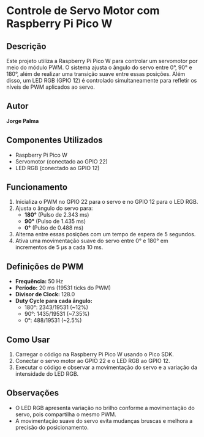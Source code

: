 # Controle de Servo Motor com Raspberry Pi Pico W

## Descrição
Este projeto utiliza a Raspberry Pi Pico W para controlar um servomotor por meio do módulo PWM. O sistema ajusta o ângulo do servo entre 0°, 90° e 180°, além de realizar uma transição suave entre essas posições. Além disso, um LED RGB (GPIO 12) é controlado simultaneamente para refletir os níveis de PWM aplicados ao servo.

## Autor
**Jorge Palma**


## Componentes Utilizados
- Raspberry Pi Pico W
- Servomotor (conectado ao GPIO 22)
- LED RGB (conectado ao GPIO 12)

## Funcionamento
1. Inicializa o PWM no GPIO 22 para o servo e no GPIO 12 para o LED RGB.
2. Ajusta o ângulo do servo para:
   - **180°** (Pulso de 2.343 ms)
   - **90°** (Pulso de 1.435 ms)
   - **0°** (Pulso de 0.488 ms)
3. Alterna entre essas posições com um tempo de espera de 5 segundos.
4. Ativa uma movimentação suave do servo entre 0° e 180° em incrementos de 5 µs a cada 10 ms.

## Definições de PWM
- **Frequência:** 50 Hz
- **Período:** 20 ms (19531 ticks do PWM)
- **Divisor de Clock:** 128.0
- **Duty Cycle para cada ângulo:**
  - 180°: 2343/19531 (~12%)
  - 90°: 1435/19531 (~7.35%)
  - 0°: 488/19531 (~2.5%)

## Como Usar
1. Carregar o código na Raspberry Pi Pico W usando o Pico SDK.
2. Conectar o servo motor ao GPIO 22 e o LED RGB ao GPIO 12.
3. Executar o código e observar a movimentação do servo e a variação da intensidade do LED RGB.

## Observações
- O LED RGB apresenta variação no brilho conforme a movimentação do servo, pois compartilha o mesmo PWM.
- A movimentação suave do servo evita mudanças bruscas e melhora a precisão do posicionamento.
